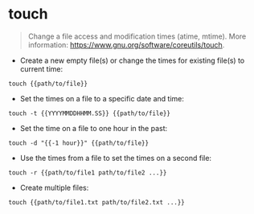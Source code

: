 # touch

> Change a file access and modification times (atime, mtime).
> More information: <https://www.gnu.org/software/coreutils/touch>.

- Create a new empty file(s) or change the times for existing file(s) to current time:

`touch {{path/to/file}}`

- Set the times on a file to a specific date and time:

`touch -t {{YYYYMMDDHHMM.SS}} {{path/to/file}}`

- Set the time on a file to one hour in the past:

`touch -d "{{-1 hour}}" {{path/to/file}}`

- Use the times from a file to set the times on a second file:

`touch -r {{path/to/file1 path/to/file2 ...}}`

- Create multiple files:

`touch {{path/to/file1.txt path/to/file2.txt ...}}`
